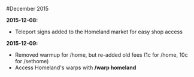 ---
---
#December 2015

**2015-12-08:**

* Teleport signs added to the Homeland market for easy shop access

**2015-12-09:**

* Removed warmup for /home, but re-added old fees (1c for /home, 10c for /sethome)
* Access Homeland's warps with <b>/warp homeland</b>
